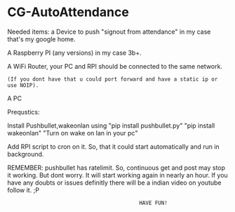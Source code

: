 # CG-AutoAttendance

Needed items:
  a Device to push "signout from attendance" in my case that's my google home.
 
  A Raspberry PI (any versions) in my case 3b+.
    
  A WiFi Router, your PC and RPI should be connected to the same network. 
  
    (If you dont have that u could port forward and have a static ip or use NOIP).
  
  A PC

Prequstics:

Install Pushbullet,wakeonlan using
  "pip install pushbullet.py"
  "pip install wakeonlan"
"Turn on wake on lan in your pc"

Add RPI script to cron on it. So, that it could start automatically and run in background.

REMEMBER: pushbullet has ratelimit. So, continuous get and post may stop it working.
          But dont worry. It will start working again in nearly an hour.
          If you have any doubts or issues definitly there will be a indian video on youtube follow it. ;P
          
                                              HAVE FUN!
